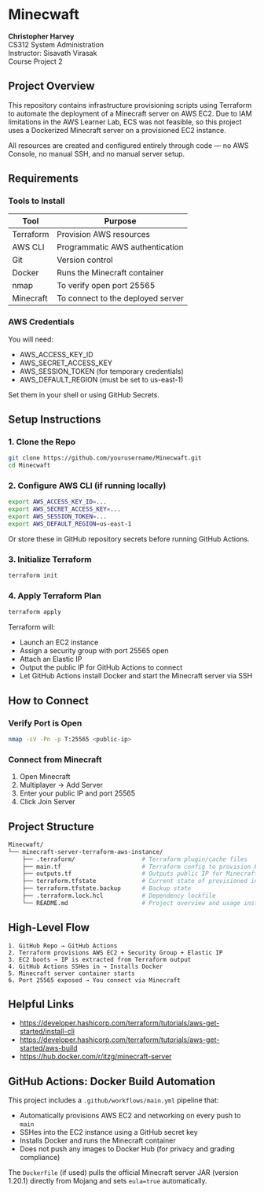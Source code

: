 
# Minecwaft  
**Christopher Harvey**  
CS312 System Administration  
Instructor: Sisavath Virasak  
Course Project 2  

## Project Overview

This repository contains infrastructure provisioning scripts using Terraform to automate the deployment of a Minecraft server on AWS EC2. Due to IAM limitations in the AWS Learner Lab, ECS was not feasible, so this project uses a Dockerized Minecraft server on a provisioned EC2 instance.

All resources are created and configured entirely through code — no AWS Console, no manual SSH, and no manual server setup.

## Requirements

### Tools to Install

| Tool       | Purpose                            |
|------------|-------------------------------------|
| Terraform  | Provision AWS resources             |
| AWS CLI    | Programmatic AWS authentication     |
| Git        | Version control                     |
| Docker     | Runs the Minecraft container        |
| nmap       | To verify open port 25565           |
| Minecraft  | To connect to the deployed server   |

### AWS Credentials

You will need:
- AWS_ACCESS_KEY_ID
- AWS_SECRET_ACCESS_KEY
- AWS_SESSION_TOKEN (for temporary credentials)
- AWS_DEFAULT_REGION (must be set to us-east-1)

Set them in your shell or using GitHub Secrets.

## Setup Instructions

### 1. Clone the Repo

```bash
git clone https://github.com/yourusername/Minecwaft.git
cd Minecwaft
```

### 2. Configure AWS CLI (if running locally)

```bash
export AWS_ACCESS_KEY_ID=...
export AWS_SECRET_ACCESS_KEY=...
export AWS_SESSION_TOKEN=...
export AWS_DEFAULT_REGION=us-east-1
```

Or store these in GitHub repository secrets before running GitHub Actions.

### 3. Initialize Terraform

```bash
terraform init
```

### 4. Apply Terraform Plan

```bash
terraform apply
```

Terraform will:
- Launch an EC2 instance
- Assign a security group with port 25565 open
- Attach an Elastic IP
- Output the public IP for GitHub Actions to connect
- Let GitHub Actions install Docker and start the Minecraft server via SSH

## How to Connect

### Verify Port is Open

```bash
nmap -sV -Pn -p T:25565 <public-ip>
```

### Connect from Minecraft

1. Open Minecraft
2. Multiplayer → Add Server
3. Enter your public IP and port 25565
4. Click Join Server

## Project Structure

```bash
Minecwaft/
└── minecraft-server-terraform-aws-instance/
    ├── .terraform/                   # Terraform plugin/cache files
    ├── main.tf                       # Terraform config to provision EC2 and networking
    ├── outputs.tf                    # Outputs public IP for Minecraft connection
    ├── terraform.tfstate             # Current state of provisioned infrastructure
    ├── terraform.tfstate.backup      # Backup state
    ├── .terraform.lock.hcl           # Dependency lockfile
    └── README.md                     # Project overview and usage instructions
```

## High-Level Flow

```text
1. GitHub Repo → GitHub Actions
2. Terraform provisions AWS EC2 + Security Group + Elastic IP
3. EC2 boots → IP is extracted from Terraform output
4. GitHub Actions SSHes in → Installs Docker
5. Minecraft server container starts
6. Port 25565 exposed → You connect via Minecraft
```

## Helpful Links

- https://developer.hashicorp.com/terraform/tutorials/aws-get-started/install-cli
- https://developer.hashicorp.com/terraform/tutorials/aws-get-started/aws-build
- https://hub.docker.com/r/itzg/minecraft-server

## GitHub Actions: Docker Build Automation

This project includes a `.github/workflows/main.yml` pipeline that:

- Automatically provisions AWS EC2 and networking on every push to `main`
- SSHes into the EC2 instance using a GitHub secret key
- Installs Docker and runs the Minecraft container
- Does not push any images to Docker Hub (for privacy and grading compliance)

The `Dockerfile` (if used) pulls the official Minecraft server JAR (version 1.20.1) directly from Mojang and sets `eula=true` automatically.

